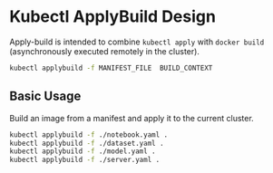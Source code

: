 # Kubectl ApplyBuild Design

Apply-build is intended to combine `kubectl apply` with `docker build` (asynchronously executed remotely in the cluster).

```bash
kubectl applybuild -f MANIFEST_FILE  BUILD_CONTEXT
```

## Basic Usage

Build an image from a manifest and apply it to the current cluster. 

```bash
kubectl applybuild -f ./notebook.yaml .
kubectl applybuild -f ./dataset.yaml .
kubectl applybuild -f ./model.yaml .
kubectl applybuild -f ./server.yaml .
```